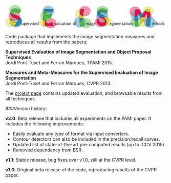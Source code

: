 ![seism](seism.png)

Code package that implements the image segmentation measures and reproduces all results from the papers:

**Supervised Evaluation of Image Segmentation and Object Proposal Techniques**<br/>
Jordi Pont-Tuset and Ferran Marques, TPAMI 2015.

**Measures and Meta-Measures for the Supervised Evaluation of Image Segmentation**<br/>
Jordi Pont-Tuset and Ferran Marques, CVPR 2013.

The [project page](http://vision.ee.ethz.ch/~biwiproposals/seism/) contains updated evaluation, and browsable results from all techniques.

###Version history:

**v2.0**: Beta release that includes all experiments on the PAMI paper. It includes the following improvements:
- Easily evaluate any type of format via input converters.
- Contour detectors can also be included in the precision/recall curves.
- Updated list of state-of-the-art pre-computed results (up to ICCV 2015).
- Removed dependency from BSR.

**v1.1**: Stable release, bug fixes over v1.0, still at the CVPR level.

**v1.0**: Original beta release of the code, reproducing results of the CVPR paper.
